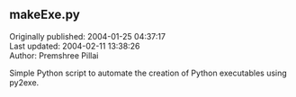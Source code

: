 ## makeExe.py  
Originally published: 2004-01-25 04:37:17  
Last updated: 2004-02-11 13:38:26  
Author: Premshree Pillai  
  
Simple Python script to automate the creation of Python executables using py2exe.